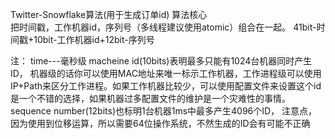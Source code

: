 Twitter-Snowflake算法(用于生成订单id)
算法核心  
把时间戳，工作机器id，序列号（多线程建议使用atomic）组合在一起。
41bit-时间戳+10bit-工作机器id+12bit-序列号

注：
time---毫秒级
macheine id(10bits)表明最多只能有1024台机器同时产生ID，
机器级的话你可以使用MAC地址来唯一标示工作机器，工作进程级可以使用IP+Path来区分工作进程。如果工作机器比较少，可以使用配置文件来设置这个id是一个不错的选择，如果机器过多配置文件的维护是一个灾难性的事情。
sequence number(12bits)也标明1台机器1ms中最多产生4096个ID， 
 注意点，因为使用到位移运算，所以需要64位操作系统，不然生成的ID会有可能不正确
 
 
 



